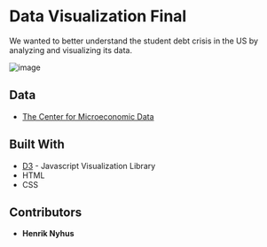 # Data Visualization Final

We wanted to better understand the student debt crisis in the US by analyzing and visualizing its data.

![image](https://raw.githubusercontent.com/hyunjacoblee/finalproject/master/Screen%20Shot%202016-05-24%20at%209.12.20%20PM.png)

## Data
* [The Center for Microeconomic Data](https://www.newyorkfed.org/microeconomics/databank.html)

## Built With

* [D3](https://github.com/d3/d3) - Javascript Visualization Library
* HTML
* CSS

## Contributors

* **Henrik Nyhus**
